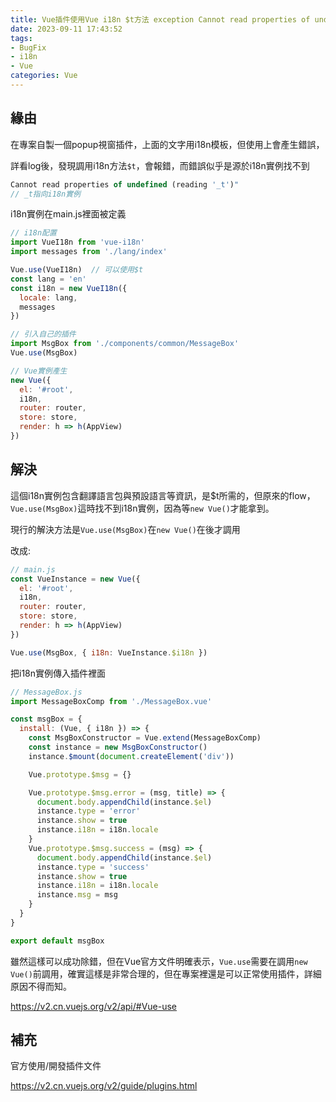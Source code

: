 ```yaml
---
title: Vue插件使用Vue i18n $t方法 exception Cannot read properties of undefined (reading '_t')”
date: 2023-09-11 17:43:52
tags:
- BugFix
- i18n
- Vue
categories: Vue
---
```

## 緣由

在專案自製一個popup視窗插件，上面的文字用i18n模板，但使用上會產生錯誤，

詳看log後，發現調用i18n方法`$t`，會報錯，而錯誤似乎是源於i18n實例找不到

```jsx
Cannot read properties of undefined (reading '_t')"
// _t指向i18n實例
```

i18n實例在main.js裡面被定義

```jsx
// i18n配置
import VueI18n from 'vue-i18n'
import messages from './lang/index'

Vue.use(VueI18n)  // 可以使用$t
const lang = 'en'
const i18n = new VueI18n({
  locale: lang,
  messages
})

// 引入自己的插件
import MsgBox from './components/common/MessageBox'
Vue.use(MsgBox)

// Vue實例產生
new Vue({
  el: '#root',
  i18n,
  router: router,
  store: store,
  render: h => h(AppView)
})
```

## 解決

這個i18n實例包含翻譯語言包與預設語言等資訊，是$t所需的，但原來的flow，`Vue.use(MsgBox)`這時找不到i18n實例，因為等`new Vue()`才能拿到。

現行的解決方法是`Vue.use(MsgBox)`在`new Vue()`在後才調用

改成:

```jsx
// main.js
const VueInstance = new Vue({
  el: '#root',
  i18n,
  router: router,
  store: store,
  render: h => h(AppView)
})

Vue.use(MsgBox, { i18n: VueInstance.$i18n })
```

把i18n實例傳入插件裡面

```jsx
// MessageBox.js
import MessageBoxComp from './MessageBox.vue'

const msgBox = {
  install: (Vue, { i18n }) => {
    const MsgBoxConstructor = Vue.extend(MessageBoxComp)
    const instance = new MsgBoxConstructor()
    instance.$mount(document.createElement('div'))

    Vue.prototype.$msg = {}

    Vue.prototype.$msg.error = (msg, title) => {
      document.body.appendChild(instance.$el)
      instance.type = 'error'
      instance.show = true
      instance.i18n = i18n.locale
    }
    Vue.prototype.$msg.success = (msg) => {
      document.body.appendChild(instance.$el)
      instance.type = 'success'
      instance.show = true
      instance.i18n = i18n.locale
      instance.msg = msg
    }
  }
}

export default msgBox
```

雖然這樣可以成功除錯，但在Vue官方文件明確表示，`Vue.use`需要在調用`new Vue()`前調用，確實這樣是非常合理的，但在專案裡還是可以正常使用插件，詳細原因不得而知。

https://v2.cn.vuejs.org/v2/api/#Vue-use

## 補充

官方使用/開發插件文件

https://v2.cn.vuejs.org/v2/guide/plugins.html